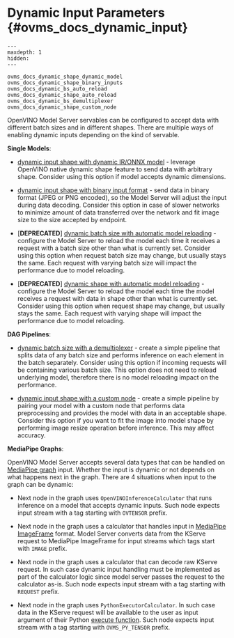 # Dynamic Input Parameters {#ovms_docs_dynamic_input}

```{toctree}
---
maxdepth: 1
hidden:
---

ovms_docs_dynamic_shape_dynamic_model
ovms_docs_dynamic_shape_binary_inputs
ovms_docs_dynamic_bs_auto_reload
ovms_docs_dynamic_shape_auto_reload
ovms_docs_dynamic_bs_demultiplexer
ovms_docs_dynamic_shape_custom_node
```

OpenVINO Model Server servables can be configured to accept data with different batch sizes and in different shapes.
There are multiple ways of enabling dynamic inputs depending on the kind of servable.

**Single Models**:

- [dynamic input shape with dynamic IR/ONNX model](./dynamic_shape_dynamic_model.md) - leverage OpenVINO native dynamic shape feature to send data with arbitrary shape. Consider using this option if model accepts dynamic dimensions.

- [dynamic input shape with binary input format](./dynamic_shape_binary_inputs.md) - send data in binary format (JPEG or PNG encoded), so the Model Server will adjust the input during data decoding. Consider this option in case of slower networks to minimize amount of data transferred over the network and fit image size to the size accepted by endpoint.

- [**DEPRECATED**] [dynamic batch size with automatic model reloading](./dynamic_bs_auto_reload.md) - configure the Model Server to reload the model each time it receives a request with a batch size other than what is currently set. Consider using this option when request batch size may change, but usually stays the same. Each request with varying batch size will impact the performance due to model reloading.

- [**DEPRECATED**] [dynamic shape with automatic model reloading](./dynamic_shape_auto_reload.md) - configure the Model Server to reload the model each time the model receives a request with data in shape other than what is currently set. Consider using this option when request shape may change, but usually stays the same. Each request with varying shape will impact the performance due to model reloading.

**DAG Pipelines**:

- [dynamic batch size with a demultiplexer](./dynamic_bs_demultiplexer.md) - create a simple pipeline that splits data of any batch size and performs inference on each element in the batch separately. Consider using this option if incoming requests will be containing various batch size. This option does not need to reload underlying model, therefore there is no model reloading impact on the performance.

- [dynamic input shape with a custom node](./dynamic_shape_custom_node.md) - create a simple pipeline by pairing your model with a custom node that performs data preprocessing and provides the model with data in an acceptable shape. Consider this option if you want to fit the image into model shape by performing image resize operation before inference. This may affect accuracy.

**MediaPipe Graphs**:

OpenVINO Model Server accepts several data types that can be handled on [MediaPipe graph](https://docs.openvino.ai/2024/ovms_docs_mediapipe.html#integration-with-mediapipe) input. Whether the input is dynamic or not depends on what happens next in the graph. There are 4 situations when input to the graph can be dynamic:

- Next node in the graph uses `OpenVINOInferenceCalculator` that runs inference on a model that accepts dynamic inputs. Such node expects input stream with a tag starting with `OVTENSOR` prefix.

- Next node in the graph uses a calculator that handles input in [MediaPipe ImageFrame](https://developers.google.com/mediapipe/api/solutions/python/mp/ImageFrame) format. Model Server converts data from the KServe request to MediaPipe ImageFrame for input streams which tags start with `IMAGE` prefix.

- Next node in the graph uses a calculator that can decode raw KServe request. In such case dynamic input handling must be implemented as part of the calculator logic since model server passes the request to the calculator as-is. Such node expects input stream with a tag starting with `REQUEST` prefix.

- Next node in the graph uses `PythonExecutorCalculator`. In such case data in the KServe request will be available to the user as input argument of their Python [execute function](./python_support/reference.md#ovmspythonmodel-class). Such node expects input stream with a tag starting with `OVMS_PY_TENSOR` prefix.

